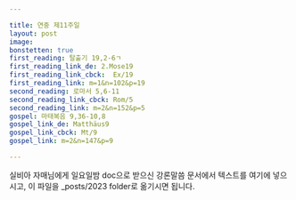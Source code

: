 ```yaml
---

title: 연중 제11주일
layout: post 
image: 
bonstetten: true
first_reading: 탈출기 19,2-6ㄱ
first_reading_link_de: 2.Mose19
first_reading_link_cbck:  Ex/19
first_reading_link: m=1&n=102&p=19
second_reading: 로마서 5,6-11
second_reading_link_cbck: Rom/5
second_reading_link: m=2&n=152&p=5
gospel: 마태복음 9,36-10,8
gospel_link_de: Matthäus9
gospel_link_cbck: Mt/9
gospel_link: m=2&n=147&p=9 

---
```



실비아 자매님에게 일요일밤 doc으로 받으신
강론말씀 문서에서
텍스트를 여기에 넣으시고,
이 파일을 _posts/2023 folder로 옮기시면 됩니다.
